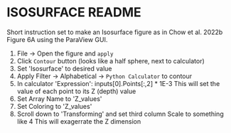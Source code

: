 # ISOSURFACE README

Short instruction set to make an Isosurface figure as in Chow et al. 2022b 
Figure 6A using the ParaView GUI. 

1) File -> Open the figure and `apply` 
2) Click `Contour` button (looks like a half sphere, next to calculator)
3) Set 'Isosurface' to desired value
4) Apply Filter -> Alphabetical -> `Python Calculator` to contour
5) In calculator 'Expression': inputs[0].Points[:,2] * 1E-3
	This will set the value of each point to its Z (depth) value
6) Set Array Name to 'Z\_values'
7) Set Coloring to 'Z\_values'
8) Scroll down to 'Transforming' and set third column Scale to something like 4
	This will exagerrate the Z dimension 
